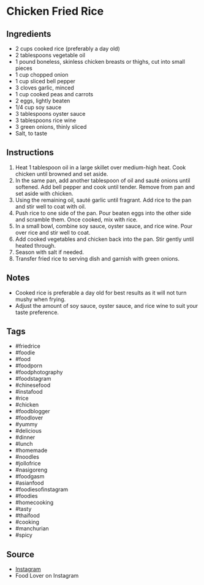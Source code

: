  # Chicken Fried Rice

## Ingredients

- 2 cups cooked rice (preferably a day old)
- 2 tablespoons vegetable oil
- 1 pound boneless, skinless chicken breasts or thighs, cut into small pieces
- 1 cup chopped onion
- 1 cup sliced bell pepper
- 3 cloves garlic, minced
- 1 cup cooked peas and carrots
- 2 eggs, lightly beaten
- 1/4 cup soy sauce
- 3 tablespoons oyster sauce
- 3 tablespoons rice wine
- 3 green onions, thinly sliced
- Salt, to taste

## Instructions

1. Heat 1 tablespoon oil in a large skillet over medium-high heat. Cook chicken until browned and set aside.
2. In the same pan, add another tablespoon of oil and sauté onions until softened. Add bell pepper and cook until tender. Remove from pan and set aside with chicken.
3. Using the remaining oil, sauté garlic until fragrant. Add rice to the pan and stir well to coat with oil.
4. Push rice to one side of the pan. Pour beaten eggs into the other side and scramble them. Once cooked, mix with rice.
5. In a small bowl, combine soy sauce, oyster sauce, and rice wine. Pour over rice and stir well to coat.
6. Add cooked vegetables and chicken back into the pan. Stir gently until heated through.
7. Season with salt if needed.
8. Transfer fried rice to serving dish and garnish with green onions.

## Notes

- Cooked rice is preferable a day old for best results as it will not turn mushy when frying.
- Adjust the amount of soy sauce, oyster sauce, and rice wine to suit your taste preference.

## Tags

- #friedrice
- #foodie
- #food
- #foodporn
- #foodphotography
- #foodstagram
- #chinesefood
- #instafood
- #rice
- #chicken
- #foodblogger
- #foodlover
- #yummy
- #delicious
- #dinner
- #lunch
- #homemade
- #noodles
- #jollofrice
- #nasigoreng
- #foodgasm
- #asianfood
- #foodiesofinstagram
- #foodies
- #homecooking
- #tasty
- #thaifood
- #cooking
- #manchurian
- #spicy

## Source

- [Instagram](https://www.instagram.com/p/CiVYEJoj1iV)
- Food Lover on Instagram